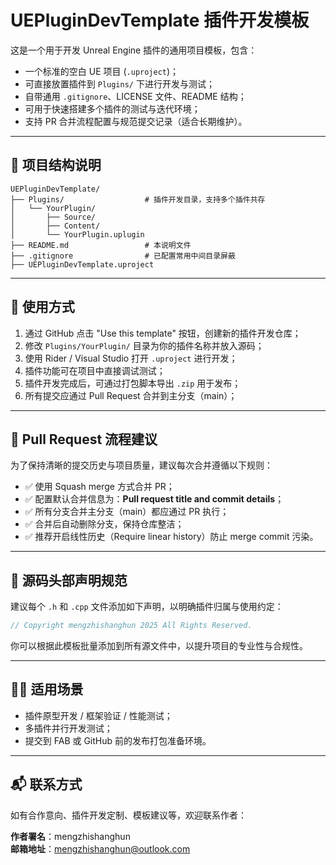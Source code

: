 # UEPluginDevTemplate 插件开发模板

这是一个用于开发 Unreal Engine 插件的通用项目模板，包含：

- 一个标准的空白 UE 项目 (`.uproject`)；
- 可直接放置插件到 `Plugins/` 下进行开发与测试；
- 自带通用 `.gitignore`、LICENSE 文件、README 结构；
- 可用于快速搭建多个插件的测试与迭代环境；
- 支持 PR 合并流程配置与规范提交记录（适合长期维护）。

---

## 📁 项目结构说明

```
UEPluginDevTemplate/
├── Plugins/                  # 插件开发目录，支持多个插件共存
│   └── YourPlugin/
│       ├── Source/
│       ├── Content/
│       └── YourPlugin.uplugin
├── README.md                 # 本说明文件
├── .gitignore                # 已配置常用中间目录屏蔽
├── UEPluginDevTemplate.uproject
```

---

## 📄 使用方式

1. 通过 GitHub 点击 "Use this template" 按钮，创建新的插件开发仓库；
2. 修改 `Plugins/YourPlugin/` 目录为你的插件名称并放入源码；
3. 使用 Rider / Visual Studio 打开 `.uproject` 进行开发；
4. 插件功能可在项目中直接调试测试；
5. 插件开发完成后，可通过打包脚本导出 `.zip` 用于发布；
6. 所有提交应通过 Pull Request 合并到主分支（main）；

---

## 🔀 Pull Request 流程建议

为了保持清晰的提交历史与项目质量，建议每次合并遵循以下规则：

- ✅ 使用 Squash merge 方式合并 PR；
- ✅ 配置默认合并信息为：**Pull request title and commit details**；
- ✅ 所有分支合并主分支（main）都应通过 PR 执行；
- ✅ 合并后自动删除分支，保持仓库整洁；
- ✅ 推荐开启线性历史（Require linear history）防止 merge commit 污染。

---

## 📌 源码头部声明规范

建议每个 `.h` 和 `.cpp` 文件添加如下声明，以明确插件归属与使用约定：

```cpp
// Copyright mengzhishanghun 2025 All Rights Reserved.
```

你可以根据此模板批量添加到所有源文件中，以提升项目的专业性与合规性。

---

## 🧑‍💻 适用场景

- 插件原型开发 / 框架验证 / 性能测试；
- 多插件并行开发测试；
- 提交到 FAB 或 GitHub 前的发布打包准备环境。

---

## 📬 联系方式

如有合作意向、插件开发定制、模板建议等，欢迎联系作者：

**作者署名**：mengzhishanghun  
**邮箱地址**：mengzhishanghun@outlook.com
